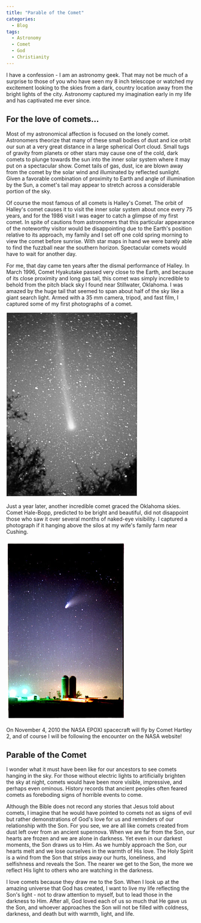 ```yaml
---
title: "Parable of the Comet"
categories:
  - Blog
tags:
  - Astronomy
  - Comet
  - God
  - Christianity
---
```


I have a confession - I am an astronomy geek.  That may not be much of a surprise to those of you
who have seen my 8 inch telescope or watched my excitement looking to the skies from a dark,
country location away from the bright lights of the city.  Astronomy captured my imagination early
in my life and has captivated me ever since.

## For the love of comets...

Most of my astronomical affection is focused on the lonely comet.  Astronomers theorize that many
of these small bodies of dust and ice orbit our sun at a very great distance in a large spherical
Oort cloud.  Small tugs of gravity from planets or other stars may cause one of the cold, dark
comets to plunge towards the sun into the inner solar system where it may put on a spectacular
show.  Comet tails of gas, dust, ice are blown away from the comet by the solar wind and
illuminated by reflected sunlight.  Given a favorable combination of proximity to Earth and angle
of illumination by the Sun, a comet's tail may appear to stretch across a considerable portion
of the sky.

Of course the most famous of all comets is Halley's Comet.  The orbit of Halley's comet causes it
to visit the inner solar system about once every 75 years, and for the 1986 visit I was eager to
catch a glimpse of my first comet.  In spite of cautions from astronomers that this particular
appearance of the noteworthy visitor would be disappointing due to the Earth's position relative
to its approach, my family and I set off one cold spring morning to view the comet before sunrise.
With star maps in hand we were barely able to find the fuzzball near the southern horizon.
Spectacular comets would have to wait for another day.

For me, that day came ten years after the dismal performance of Halley.  In March 1996, Comet
Hyakutake passed very close to the Earth, and because of its close proximity and long gas tail,
this comet was simply incredible to behold from the pitch black sky I found near Stillwater,
Oklahoma.  I was amazed by the huge tail that seemed to span about half of the sky like a giant
search light.  Armed with a 35 mm camera, tripod, and fast film, I captured some of my first
photographs of a comet.

![Comet Hyakutake, near Stillwater, OK 1996](/assets/images/hyakutake5.jpg)

Just a year later, another incredible comet graced the Oklahoma skies.  Comet Hale-Bopp, predicted
to be bright and beautiful, did not disappoint those who saw it over several months of naked-eye
visibility.  I captured a photograph if it hanging above the silos at my wife's family farm near
Cushing.

![Comet Hale-Bopp, near Cushing, OK 1997](/assets/images/Hale-Bopp-1.jpg)

On November 4, 2010 the NASA EPOXI spacecraft will fly by Comet Hartley 2, and of course I will
be following the encounter on the NASA website!

## Parable of the Comet

I wonder what it must have been like for our ancestors to see comets hanging in the sky.  For
those without electric lights to artificially brighten the sky at night, comets would have been
more visible, impressive, and perhaps even ominous.  History records that ancient peoples often
feared comets as foreboding signs of horrible events to come.

Although the Bible does not record any stories that Jesus told about comets, I imagine that he
would have pointed to comets not as signs of evil but rather demonstrations of God's love for us
and reminders of our relationship with the Son.  For you see, we are all like comets created from
dust left over from an ancient supernova.  When we are far from the Son, our hearts are frozen and
we are alone in darkness.  Yet even in our darkest moments, the Son draws us to Him.  As we humbly
approach the Son, our hearts melt and we lose ourselves in the warmth of His love.  The Holy
Spirit is a wind from the Son that strips away our hurts, loneliness, and selfishness and reveals
the Son.  The nearer we get to the Son, the more we reflect His light to others who are watching
in the darkness.

I love comets because they draw me to the Son.  When I look up at the amazing universe that God
has created, I want to live my life reflecting the Son's light - not to draw attention to myself,
but to lead those in the darkness to Him.  After all, God loved each of us so much that He gave
us the Son, and whoever approaches the Son will not be filled with coldness, darkness, and death
but with warmth, light, and life.
